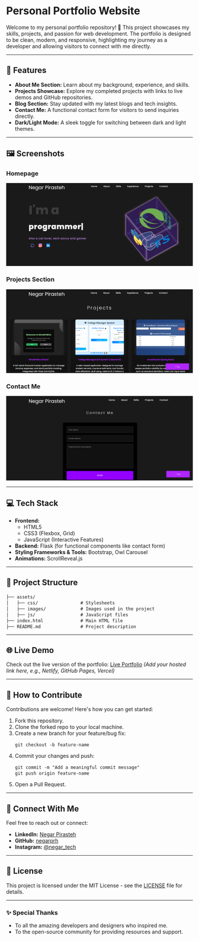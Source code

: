 # **Personal Portfolio Website**

Welcome to my personal portfolio repository! 🚀 This project showcases my skills, projects, and passion for web development. The portfolio is designed to be clean, modern, and responsive, highlighting my journey as a developer and allowing visitors to connect with me directly.

---

## **🌟 Features**
- **About Me Section:** Learn about my background, experience, and skills.
- **Projects Showcase:** Explore my completed projects with links to live demos and GitHub repositories.
- **Blog Section:** Stay updated with my latest blogs and tech insights.
- **Contact Me:** A functional contact form for visitors to send inquiries directly.
- **Dark/Light Mode:** A sleek toggle for switching between dark and light themes.

---

## **🖼️ Screenshots**
### Homepage
![Homepage](assets/images/screenshots/homepage.png)

### Projects Section
![Projects Section](assets/images/screenshots/projects.png)

### Contact Me
![Contact Me](assets/images/screenshots/contact.png)

---

## **💻 Tech Stack**
- **Frontend:** 
  - HTML5
  - CSS3 (Flexbox, Grid)
  - JavaScript (Interactive Features)
- **Backend:** Flask (for functional components like contact form)
- **Styling Frameworks & Tools:** Bootstrap, Owl Carousel
- **Animations:** ScrollReveal.js

---

## **📂 Project Structure**
```
├── assets/
│   ├── css/                # Stylesheets
│   ├── images/             # Images used in the project
│   ├── js/                 # JavaScript files
├── index.html              # Main HTML file
├── README.md               # Project description
```

---

## **🌐 Live Demo**
Check out the live version of the portfolio: [Live Portfolio](#) *(Add your hosted link here, e.g., Netlify, GitHub Pages, Vercel)*

---

## **🤝 How to Contribute**
Contributions are welcome! Here's how you can get started:
1. Fork this repository.
2. Clone the forked repo to your local machine.
3. Create a new branch for your feature/bug fix:
   ```
   git checkout -b feature-name
   ```
4. Commit your changes and push:
   ```
   git commit -m "Add a meaningful commit message"
   git push origin feature-name
   ```
5. Open a Pull Request.

---

## **💌 Connect With Me**
Feel free to reach out or connect:
- **LinkedIn:** [Negar Pirasteh](https://www.linkedin.com/in/negar-pirasteh/)
- **GitHub:** [negarprh](https://github.com/negarprh)
- **Instagram:** [@negar_tech](https://www.instagram.com/negar_tech/)

---

## **📜 License**
This project is licensed under the MIT License - see the [LICENSE](LICENSE) file for details.

---

### **✨ Special Thanks**
- To all the amazing developers and designers who inspired me.
- To the open-source community for providing resources and support.
